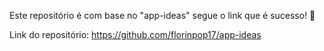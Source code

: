 Este repositório é com base no "app-ideas" segue o link que é sucesso! 🍕

Link do repositório: https://github.com/florinpop17/app-ideas